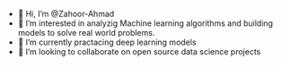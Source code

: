 - 👋 Hi, I’m @Zahoor-Ahmad
- 👀 I’m interested in analyzig Machine learning algorithms and building models to solve real world problems.
- 🌱 I’m currently practacing deep learning models 
- 💞️ I’m looking to collaborate on open source data science projects

<!---
Zahoor-Ahmad/Zahoor-Ahmad is a ✨ special ✨ repository because its `README.md` (this file) appears on your GitHub profile.
You can click the Preview link to take a look at your changes.
--->
